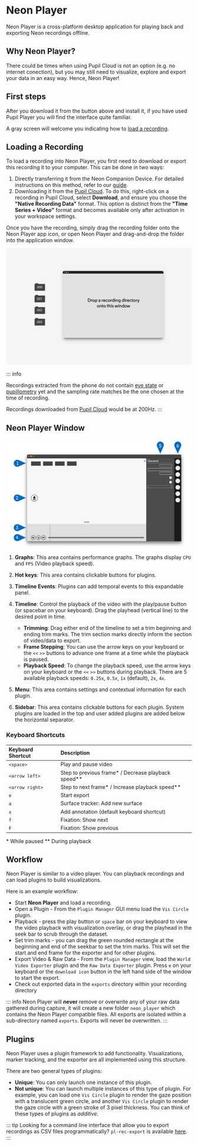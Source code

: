 # Neon Player

Neon Player is a cross-platform desktop application for playing back and exporting Neon recordings offline.

<script setup>
import DownloadLinks from '../../components/DownloadLinks.vue/'
</script>

<download-links
  src="https://api.github.com/repos/pupil-labs/neon-player/releases/latest"
  text="Download Neon Player"
  icon="/neon-player.svg"
/>

## Why Neon Player?

There could be times when using Pupil Cloud is not an option (e.g. no internet conection), but you may still need to visualize, explore and export your data in an easy way. Hence, Neon Player!

## First steps

After you download it from the button above and install it, if you have used Pupil Player you will find the interface quite familiar.

A gray screen will welcome you indicating how to [load a recording](#loading-a-recording).

## Loading a Recording

To load a recording into Neon Player, you first need to download or export this recording it to your computer. This can be done in two ways:

1. Directly transferring it from the Neon Companion Device. For detailed instructions on this method, refer to our [guide](/data-collection/transfer-recordings-via-usb/).
2. Downloading it from the [Pupil Cloud](/pupil-cloud/). To do this, right-click on a recording in Pupil Cloud, select **Download**, and ensure you choose the **"Native Recording Data"** format. This option is distinct from the **"Time Series + Video"** format and becomes available only after activation in your workspace settings.

Once you have the recording, simply drag the recording folder onto the Neon Player app icon, or open Neon Player and drag-and-drop the folder into the application window.

![Drag and drop recording folder](./pp-start.jpg)

::: info

Recordings extracted from the phone do not contain [eye state](../data-collection/data-streams/#_3d-eye-states) or [pupillometry](../data-collection/data-streams/#pupil-diameters) yet and the sampling rate matches be the one chosen at the time of recording.

Recordings downloaded from [Pupil Cloud](./../pupil-cloud/) would be at 200Hz.
:::

## Neon Player Window

![Neon Player Callout](./pp-callout.jpg)

1. **Graphs**: This area contains performance graphs. The graphs display `CPU` and `FPS` (Video playback speed).
1. **Hot keys**: This area contains clickable buttons for plugins.
1. **Timeline Events**: Plugins can add temporal events to this expandable panel.
1. **Timeline**: Control the playback of the video with the play/pause button (or spacebar on your keyboard). Drag the playhead (vertical line) to the desired point in time.

   - **Trimming**: Drag either end of the timeline to set a trim beginning and ending trim marks. The trim section marks directly inform the section of video/data to export.
   - **Frame Stepping**: You can use the arrow keys on your keyboard or the `<<` `>>` buttons to advance one frame at a time while the playback is paused.
   - **Playback Speed**: To change the playback speed, use the arrow keys on your keyboard or the `<<` `>>` buttons during playback. There are 5 available playback speeds: `0.25x`, `0.5x`, `1x` (default), `2x`, `4x`.

1. **Menu**: This area contains settings and contextual information for each plugin.
1. **Sidebar**: This area contains clickable buttons for each plugin. System plugins are loaded in the top and user added plugins are added below the horizontal separator.

### Keyboard Shortcuts

| Keyboard Shortcut | Description                                            |
| :---------------- | :----------------------------------------------------- |
| `<space>`         | Play and pause video                                   |
| `<arrow left>`    | Step to previous frame\* / Decrease playback speed\*\* |
| `<arrow right>`   | Step to next frame\* / Increase playback speed\*\*     |
| `e`               | Start export                                           |
| `a`               | Surface tracker: Add new surface                       |
| `x`               | Add annotation (default keyboard shortcut)             |
| `f`               | Fixation: Show next                                    |
| `F`               | Fixation: Show previous                                |

\* While paused
\*\* During playback

## Workflow

Neon Player is similar to a video player. You can playback recordings and can load plugins to build visualizations.

Here is an example workflow:

- Start **Neon Player** and load a recording.
- Open a Plugin - From the `Plugin Manager` GUI menu load the `Vis Circle` plugin.
- Playback - press the play button or `space` bar on your keyboard to view the video playback with visualization overlay, or drag the playhead in the seek bar to scrub through the dataset.
- Set trim marks - you can drag the green rounded rectangle at the beginning and end of the seekbar to set the trim marks. This will set the start and end frame for the exporter and for other plugins.
- Export Video & Raw Data - From the `Plugin Manager` view, load the `World Video Exporter` plugin and the `Raw Data Exporter` plugin. Press `e` on your keyboard or the `download icon` button in the left hand side of the window to start the export.
- Check out exported data in the `exports` directory within your recording directory

::: info
Neon Player will **never** remove or overwrite any of your raw data gathered during capture, it will create a new folder `neon_player` which contains the Neon Player compatible files. All exports are isolated within a sub-directory named `exports`. Exports will never be overwritten.
:::

## Plugins

Neon Player uses a plugin framework to add functionality. Visualizations, marker tracking, and the exporter are all implemented using this structure.

There are two general types of plugins:

- **Unique**: You can only launch one instance of this plugin.
- **Not unique**: You can launch multiple instances of this type of plugin. For example, you can load one `Vis Circle` plugin to render the gaze position with a translucent green circle, and another `Vis Circle` plugin to render the gaze circle with a green stroke of 3 pixel thickness. You can think of these types of plugins as _additive_.

::: tip
Looking for a command line interface that allow you to export recordings as CSV files programmatically? `pl-rec-export` is available [here](https://github.com/pupil-labs/pl-rec-export).
:::
